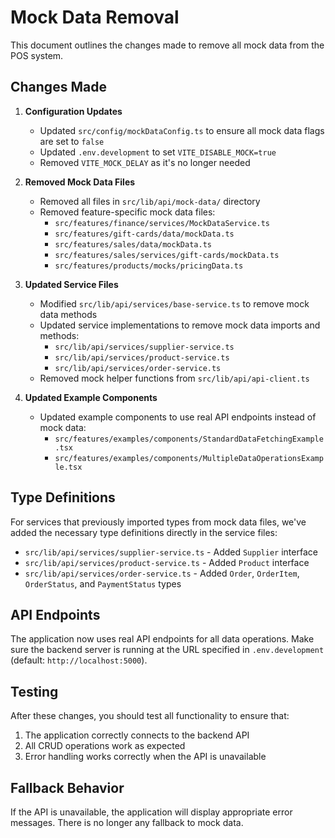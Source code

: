 # Mock Data Removal

This document outlines the changes made to remove all mock data from the POS system.

## Changes Made

1. **Configuration Updates**
   - Updated `src/config/mockDataConfig.ts` to ensure all mock data flags are set to `false`
   - Updated `.env.development` to set `VITE_DISABLE_MOCK=true`
   - Removed `VITE_MOCK_DELAY` as it's no longer needed

2. **Removed Mock Data Files**
   - Removed all files in `src/lib/api/mock-data/` directory
   - Removed feature-specific mock data files:
     - `src/features/finance/services/MockDataService.ts`
     - `src/features/gift-cards/data/mockData.ts`
     - `src/features/sales/data/mockData.ts`
     - `src/features/sales/services/gift-cards/mockData.ts`
     - `src/features/products/mocks/pricingData.ts`

3. **Updated Service Files**
   - Modified `src/lib/api/services/base-service.ts` to remove mock data methods
   - Updated service implementations to remove mock data imports and methods:
     - `src/lib/api/services/supplier-service.ts`
     - `src/lib/api/services/product-service.ts`
     - `src/lib/api/services/order-service.ts`
   - Removed mock helper functions from `src/lib/api/api-client.ts`

4. **Updated Example Components**
   - Updated example components to use real API endpoints instead of mock data:
     - `src/features/examples/components/StandardDataFetchingExample.tsx`
     - `src/features/examples/components/MultipleDataOperationsExample.tsx`

## Type Definitions

For services that previously imported types from mock data files, we've added the necessary type definitions directly in the service files:

- `src/lib/api/services/supplier-service.ts` - Added `Supplier` interface
- `src/lib/api/services/product-service.ts` - Added `Product` interface
- `src/lib/api/services/order-service.ts` - Added `Order`, `OrderItem`, `OrderStatus`, and `PaymentStatus` types

## API Endpoints

The application now uses real API endpoints for all data operations. Make sure the backend server is running at the URL specified in `.env.development` (default: `http://localhost:5000`).

## Testing

After these changes, you should test all functionality to ensure that:

1. The application correctly connects to the backend API
2. All CRUD operations work as expected
3. Error handling works correctly when the API is unavailable

## Fallback Behavior

If the API is unavailable, the application will display appropriate error messages. There is no longer any fallback to mock data.
